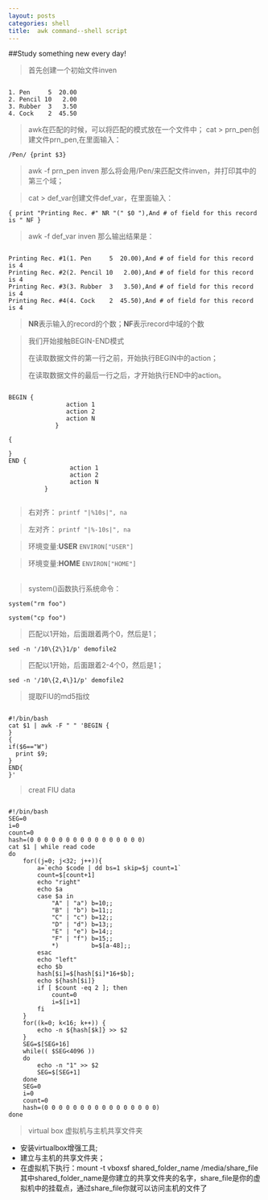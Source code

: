 ```yaml
--- 
layout: posts
categories: shell
title:  awk command--shell script
---
```

##Study something new every day!
>首先创建一个初始文件inven
<pre><code>
1. Pen     5  20.00
2. Pencil 10   2.00
3. Rubber  3   3.50
4. Cock    2  45.50
</code></pre>
> awk在匹配的时候，可以将匹配的模式放在一个文件中；
> cat > prn\_pen创建文件prn_pen,在里面输入：

`/Pen/ {print $3}`

> awk -f prn\_pen inven 那么将会用/Pen/来匹配文件inven，并打印其中的第三个域；

> cat > def\_var创建文件def_var，在里面输入：

`{
print "Printing Rec. #" NR "(" $0 "),And # of field for this record is " NF
}`
> awk -f def\_var inven 那么输出结果是：
<pre><code>
Printing Rec. #1(1. Pen     5  20.00),And # of field for this record is 4
Printing Rec. #2(2. Pencil 10   2.00),And # of field for this record is 4
Printing Rec. #3(3. Rubber  3   3.50),And # of field for this record is 4
Printing Rec. #4(4. Cock    2  45.50),And # of field for this record is 4
</code></pre>

> **NR**表示输入的record的个数；**NF**表示record中域的个数

>我们开始接触BEGIN-END模式
>
>在读取数据文件的第一行之前，开始执行BEGIN中的action；
>
>在读取数据文件的最后一行之后，才开始执行END中的action。
<pre><code>
BEGIN {
                action 1
                action 2
                action N
             }

{
	
}
END {
                 action 1
                 action 2
                 action N
          }

</code></pre>
> 右对齐：
`printf "|%10s|", na`

> 左对齐：
`printf "|%-10s|", na`

> 环境变量:**USER**
`ENVIRON["USER"]`

> 环境变量:**HOME**
`ENVIRON["HOME"]`
##

> system()函数执行系统命令：

`system("rm foo")`

`system("cp foo")`


> 匹配以1开始，后面跟着两个0，然后是1；

`sed -n '/10\{2\}1/p' demofile2`


> 匹配以1开始，后面跟着2-4个0，然后是1；

`sed -n '/10\{2,4\}1/p' demofile2`

> 提取FIU的md5指纹

<pre><code>
#!/bin/bash
cat $1 | awk -F " " 'BEGIN {
}
{
if($6=="W")
  print $9;
}
END{
}'
</code></pre>
> creat FIU data
<pre><code>
#!/bin/bash
SEG=0
i=0
count=0
hash=(0 0 0 0 0 0 0 0 0 0 0 0 0 0 0 0)
cat $1 | while read code
do
	for((j=0; j<32; j++)){
		a=`echo $code | dd bs=1 skip=$j count=1` 
		count=$[count+1]
		echo "right"
		echo $a
		case $a in
			"A" | "a") b=10;;
			"B" | "b") b=11;;
			"C" | "c") b=12;;
			"D" | "d") b=13;;
			"E" | "e") b=14;;
			"F" | "f") b=15;;
			*)         b=$[a-48];;
		esac
		echo "left"
		echo $b
		hash[$i]=$[hash[$i]*16+$b];
		echo ${hash[$i]}
		if [ $count -eq 2 ]; then
			count=0
			i=$[i+1]
		fi	
	}
	for((k=0; k<16; k++)) {
		echo -n ${hash[$k]} >> $2
	}
	SEG=$[SEG+16]
	while(( $SEG<4096 ))
	do
		echo -n "1" >> $2
		SEG=$[SEG+1]
	done
	SEG=0
	i=0
	count=0
	hash=(0 0 0 0 0 0 0 0 0 0 0 0 0 0 0 0)
done
</code></pre>


> virtual box 虚拟机与主机共享文件夹


* 安装virtualbox增强工具;
* 建立与主机的共享文件夹；
* 在虚拟机下执行：mount -t vboxsf shared_folder_name /media/share_file 其中shared_folder_name是你建立的共享文件夹的名字，share_file是你的虚拟机中的挂载点，通过share_file你就可以访问主机的文件了
